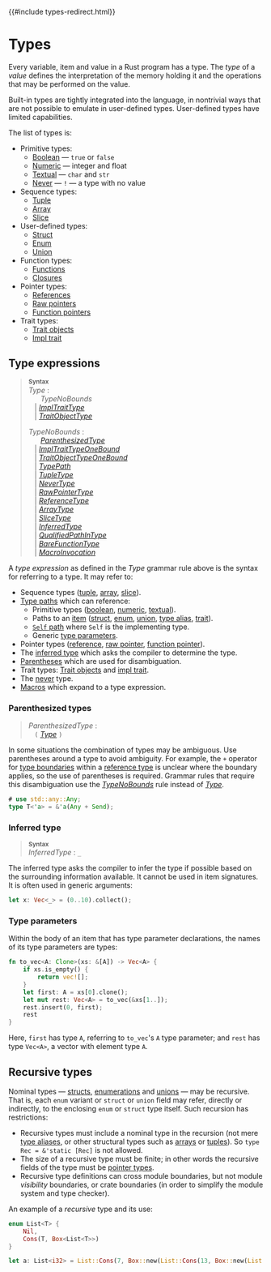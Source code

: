 {{#include types-redirect.html}}
# Types

Every variable, item and value in a Rust program has a type. The _type_ of a
*value* defines the interpretation of the memory holding it and the operations
that may be performed on the value.

Built-in types are tightly integrated into the language, in nontrivial ways
that are not possible to emulate in user-defined types. User-defined types have
limited capabilities.

The list of types is:

* Primitive types:
    * [Boolean] — `true` or `false`
    * [Numeric] — integer and float
    * [Textual] — `char` and `str`
    * [Never] — `!` — a type with no value
* Sequence types:
    * [Tuple]
    * [Array]
    * [Slice]
* User-defined types:
    * [Struct]
    * [Enum]
    * [Union]
* Function types:
    * [Functions]
    * [Closures]
* Pointer types:
    * [References]
    * [Raw pointers]
    * [Function pointers]
* Trait types:
    * [Trait objects]
    * [Impl trait]


## Type expressions

> **<sup>Syntax</sup>**\
> _Type_ :\
> &nbsp;&nbsp; &nbsp;&nbsp; _TypeNoBounds_\
> &nbsp;&nbsp; | [_ImplTraitType_]\
> &nbsp;&nbsp; | [_TraitObjectType_]
>
> _TypeNoBounds_ :\
> &nbsp;&nbsp; &nbsp;&nbsp; [_ParenthesizedType_]\
> &nbsp;&nbsp; | [_ImplTraitTypeOneBound_]\
> &nbsp;&nbsp; | [_TraitObjectTypeOneBound_]\
> &nbsp;&nbsp; | [_TypePath_]\
> &nbsp;&nbsp; | [_TupleType_]\
> &nbsp;&nbsp; | [_NeverType_]\
> &nbsp;&nbsp; | [_RawPointerType_]\
> &nbsp;&nbsp; | [_ReferenceType_]\
> &nbsp;&nbsp; | [_ArrayType_]\
> &nbsp;&nbsp; | [_SliceType_]\
> &nbsp;&nbsp; | [_InferredType_]\
> &nbsp;&nbsp; | [_QualifiedPathInType_]\
> &nbsp;&nbsp; | [_BareFunctionType_]\
> &nbsp;&nbsp; | [_MacroInvocation_]

A _type expression_ as defined in the _Type_ grammar rule above is the syntax
for referring to a type. It may refer to:

* Sequence types ([tuple], [array], [slice]).
* [Type paths] which can reference:
    * Primitive types ([boolean], [numeric], [textual]).
    * Paths to an [item] ([struct], [enum], [union], [type alias], [trait]).
    * [`Self` path] where `Self` is the implementing type.
    * Generic [type parameters].
* Pointer types ([reference], [raw pointer], [function pointer]).
* The [inferred type] which asks the compiler to determine the type.
* [Parentheses] which are used for disambiguation.
* Trait types: [Trait objects] and [impl trait].
* The [never] type.
* [Macros] which expand to a type expression.


### Parenthesized types

> _ParenthesizedType_ :\
> &nbsp;&nbsp; `(` [_Type_] `)`

In some situations the combination of types may be ambiguous. Use parentheses
around a type to avoid ambiguity. For example, the `+` operator for [type
boundaries] within a [reference type] is unclear where the
boundary applies, so the use of parentheses is required. Grammar rules that
require this disambiguation use the [_TypeNoBounds_] rule instead of
[_Type_].

```rust
# use std::any::Any;
type T<'a> = &'a(Any + Send);
```

### Inferred type
> **<sup>Syntax</sup>**\
> _InferredType_ : `_`

The inferred type asks the compiler to infer the type if possible based on the
surrounding information available. It cannot be used in item signatures. It is
often used in generic arguments:

```rust
let x: Vec<_> = (0..10).collect();
```

<!--
  What else should be said here?
  The only documentation I am aware of is https://rust-lang-nursery.github.io/rustc-guide/type-inference.html
  There should be a broader discussion of type inference somewhere.
-->


### Type parameters

Within the body of an item that has type parameter declarations, the names of
its type parameters are types:

```rust
fn to_vec<A: Clone>(xs: &[A]) -> Vec<A> {
    if xs.is_empty() {
        return vec![];
    }
    let first: A = xs[0].clone();
    let mut rest: Vec<A> = to_vec(&xs[1..]);
    rest.insert(0, first);
    rest
}
```

Here, `first` has type `A`, referring to `to_vec`'s `A` type parameter; and
`rest` has type `Vec<A>`, a vector with element type `A`.


## Recursive types

Nominal types &mdash; [structs], [enumerations] and [unions] &mdash; may be
recursive. That is, each `enum` variant or `struct` or `union` field may
refer, directly or indirectly, to the enclosing `enum` or `struct` type
itself. Such recursion has restrictions:

* Recursive types must include a nominal type in the recursion (not mere [type
  aliases], or other structural types such as [arrays] or [tuples]). So `type
  Rec = &'static [Rec]` is not allowed.
* The size of a recursive type must be finite; in other words the recursive
  fields of the type must be [pointer types].
* Recursive type definitions can cross module boundaries, but not module
  *visibility* boundaries, or crate boundaries (in order to simplify the module
  system and type checker).

An example of a *recursive* type and its use:

```rust
enum List<T> {
    Nil,
    Cons(T, Box<List<T>>)
}

let a: List<i32> = List::Cons(7, Box::new(List::Cons(13, Box::new(List::Nil))));
```

[_ArrayType_]: types/array.html
[_BareFunctionType_]: types/function-pointer.html
[_ImplTraitTypeOneBound_]: types/impl-trait.html
[_ImplTraitType_]: types/impl-trait.html
[_InferredType_]: types.html#inferred-type
[_MacroInvocation_]: macros.html#macro-invocation
[_NeverType_]: types/never.html
[_ParenthesizedType_]: types.html#parenthesized-types
[_QualifiedPathInType_]: paths.html#qualified-paths
[_RawPointerType_]: types/pointer.html#raw-pointers-const-and-mut
[_ReferenceType_]: types/pointer.html#shared-references-
[_SliceType_]: types/slice.html
[_TraitObjectTypeOneBound_]: types/trait-object.html
[_TraitObjectType_]: types/trait-object.html
[_TupleType_]: types/tuple.html#tuple-types
[_TypeNoBounds_]: types.html#type-expressions
[_TypePath_]: paths.html#paths-in-types
[_Type_]: types.html#type-expressions

[Array]: types/array.html
[Boolean]: types/boolean.html
[Closures]: types/closure.html
[Enum]: types/enum.html
[Function pointers]: types/function-pointer.html
[Functions]: types/function-item.html
[Impl trait]: types/impl-trait.html
[Macros]: macros.html
[Numeric]: types/numeric.html
[Parentheses]: #parenthesized-types
[Raw pointers]: types/pointer.html#raw-pointers-const-and-mut
[References]: types/pointer.html#shared-references-
[Slice]: types/slice.html
[Struct]: types/struct.html
[Textual]: types/textual.html
[Trait objects]: types/trait-object.html
[Tuple]: types/tuple.html
[Type paths]: paths.html#paths-in-types
[Union]: types/union.html
[`Self` path]: paths.html#self-1
[arrays]: types/array.html
[enumerations]: types/enum.html
[function pointer]: types/function-pointer.html
[inferred type]: types.html#inferred-type
[item]: items.html
[never]: types/never.html
[pointer types]: types/pointer.html
[raw pointer]: types/pointer.html#raw-pointers-const-and-mut
[reference type]: types/pointer.html#shared-references-
[reference]: types/pointer.html#shared-references-
[structs]: types/struct.html
[trait]: types/trait-object.html
[tuples]: types/tuple.html
[type alias]: items/type-aliases.html
[type aliases]: items/type-aliases.html
[type boundaries]: trait-bounds.html
[type parameters]: #type-parameters
[unions]: types/union.html
